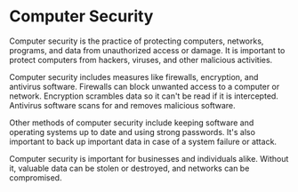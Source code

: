 # Computer Security

Computer security is the practice of protecting computers, networks, programs, and data from unauthorized access or damage. It is important to protect computers from hackers, viruses, and other malicious activities.

Computer security includes measures like firewalls, encryption, and antivirus software. Firewalls can block unwanted access to a computer or network. Encryption scrambles data so it can't be read if it is intercepted. Antivirus software scans for and removes malicious software.

Other methods of computer security include keeping software and operating systems up to date and using strong passwords. It's also important to back up important data in case of a system failure or attack.

Computer security is important for businesses and individuals alike. Without it, valuable data can be stolen or destroyed, and networks can be compromised.
